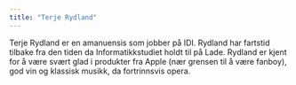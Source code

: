 ```yaml
---
title: "Terje Rydland"
---
```


Terje Rydland er en amanuensis som jobber på IDI. Rydland har fartstid tilbake fra den tiden da Informatikkstudiet holdt til på Lade. Rydland er kjent for å være svært glad i produkter fra Apple (nær grensen til å være fanboy), god vin og klassisk musikk, da fortrinnsvis opera.